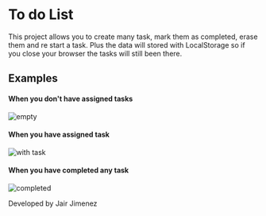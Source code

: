 # To do List

This project allows you to create many task, mark them as completed, erase them and re start a task.
Plus the data will stored with LocalStorage so if you close your browser the tasks will still been there.

## Examples

#### When you don't have assigned tasks
![empty](https://user-images.githubusercontent.com/40800776/50021041-cdaaa700-ffa5-11e8-9ccd-727eb485f618.PNG)


#### When you have assigned task
![with task](https://user-images.githubusercontent.com/40800776/50021068-e7e48500-ffa5-11e8-83eb-b13ec0e49664.PNG)

#### When you have completed any task
![completed](https://user-images.githubusercontent.com/40800776/50021108-064a8080-ffa6-11e8-9ee7-872081992dd7.PNG)


Developed by Jair Jimenez
